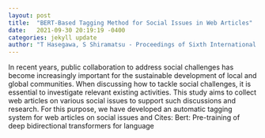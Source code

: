 ```yaml
---
layout: post
title:  "BERT-Based Tagging Method for Social Issues in Web Articles"
date:   2021-09-30 20:19:19 -0400
categories: jekyll update
author: "T Hasegawa, S Shiramatsu - Proceedings of Sixth International Congress on , 2022"
---
```

In recent years, public collaboration to address social challenges has become increasingly important for the sustainable development of local and global communities. When discussing how to tackle social challenges, it is essential to investigate relevant existing activities. This study aims to collect web articles on various social issues to support such discussions and research. For this purpose, we have developed an automatic tagging system for web articles on social issues and Cites: Bert: Pre-training of deep bidirectional transformers for language